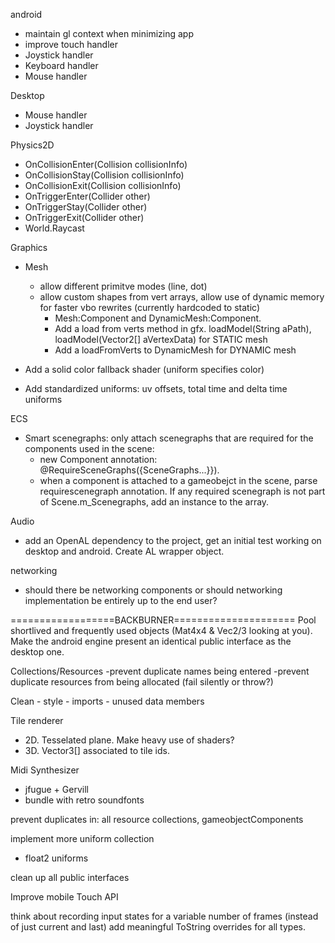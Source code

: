 android
 - maintain gl context when minimizing app
 - improve touch handler
 - Joystick handler
 - Keyboard handler
 - Mouse handler
 
Desktop
 - Mouse handler
 - Joystick handler

Physics2D
 - OnCollisionEnter(Collision collisionInfo)
 - OnCollisionStay(Collision collisionInfo)
 - OnCollisionExit(Collision collisionInfo)
 - OnTriggerEnter(Collider other)
 - OnTriggerStay(Collider other)
 - OnTriggerExit(Collider other)
 - World.Raycast
 
Graphics
 - Mesh
    - allow different primitve modes (line, dot)
    - allow custom shapes from vert arrays, allow use of dynamic memory for faster vbo rewrites (currently hardcoded to static)
        - Mesh:Component and DynamicMesh:Component. 
        - Add a load from verts method in gfx. loadModel(String aPath), loadModel(Vector2[] aVertexData) for STATIC mesh
        - Add a loadFromVerts to DynamicMesh for DYNAMIC mesh
        
 - Add a solid color fallback shader (uniform specifies color)
 - Add standardized uniforms: uv offsets, total time and delta time uniforms 
 
ECS
 - Smart scenegraphs: only attach scenegraphs that are required for the components used in the scene:
    - new Component annotation: @RequireSceneGraphs({SceneGraphs...}}).
    - when a component is attached to a gameobejct in the scene, parse requirescenegraph annotation. If any required scenegraph is not
      part of Scene.m_Scenegraphs, add an instance to the array.

Audio
 - add an OpenAL dependency to the project, get an initial test working on desktop and android. Create AL wrapper object.

networking
 - should there be networking components or should networking implementation be entirely up to the end user?

==================BACKBURNER=====================
Pool shortlived and frequently used objects (Mat4x4 & Vec2/3 looking at you).
Make the android engine present an identical public interface as the desktop one.

Collections/Resources
    -prevent duplicate names being entered
    -prevent duplicate resources from being allocated (fail silently or throw?)

Clean
    - style
    - imports
    - unused data members

Tile renderer
 - 2D. Tesselated plane. Make heavy use of shaders?
 - 3D. Vector3[] associated to tile ids.

Midi Synthesizer
 - jfugue + Gervill
 - bundle with retro soundfonts

prevent duplicates in: all resource collections, gameobjectComponents

implement more uniform collection
 - float2 uniforms

clean up all public interfaces

Improve mobile Touch API

think about recording input states for a variable number of frames (instead of just current and last)
add meaningful ToString overrides for all types.